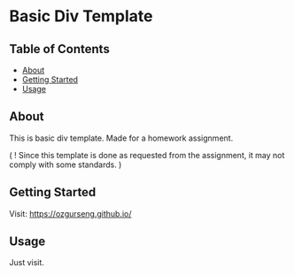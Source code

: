 # Basic Div Template

## Table of Contents

- [About](#about)
- [Getting Started](#getting_started)
- [Usage](#usage)

## About <a name = "about"></a>

This is basic div template. Made for a homework assignment.

( ! Since this template is done as requested from the assignment, it may not comply with some standards. )

## Getting Started <a name = "getting_started"></a>

Visit: https://ozgurseng.github.io/

## Usage <a name = "usage"></a>

Just visit.